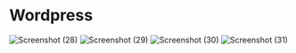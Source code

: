 # Wordpress
![Screenshot (28)](https://user-images.githubusercontent.com/68812212/175779056-f772815f-de08-4eb0-adeb-f4d77ab6aab3.png)
![Screenshot (29)](https://user-images.githubusercontent.com/68812212/175779057-db7b7b81-364d-4f42-b5ae-d868a5c8ae67.png)
![Screenshot (30)](https://user-images.githubusercontent.com/68812212/175779064-74149a66-d0be-4190-ba23-8a2f5a7fb4f3.png)
![Screenshot (31)](https://user-images.githubusercontent.com/68812212/175779066-7db599fb-820c-4a46-a204-fad1e7aae963.png)
